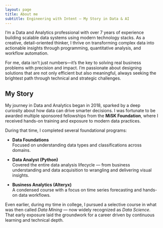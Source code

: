 ```yaml
---
layout: page
title: About me
subtitle: Engineering with Intent — My Story in Data & AI
---
```


I’m a Data and Analytics professional with over 7 years of experience building scalable data systems using modern technology stacks. As a creative, detail-oriented thinker, I thrive on transforming complex data into actionable insights through programming, quantitative analysis, and workflow automation.

For me, data isn’t just numbers—it’s the key to solving real business problems with precision and impact. I’m passionate about designing solutions that are not only efficient but also meaningful, always seeking the brightest path through technical and strategic challenges.


## My Story 

My journey in Data and Analytics began in 2018, sparked by a deep curiosity about how data can drive smarter decisions. I was fortunate to be awarded multiple sponsored fellowships from the **MiSK Foundation**, where I received hands-on training and exposure to modern data practices.

During that time, I completed several foundational programs:

- **Data Foundations**  
  Focused on understanding data types and classifications across domains.

- **Data Analyst (Python)**  
  Covered the entire data analysis lifecycle — from business understanding and data acquisition to wrangling and delivering visual insights.

- **Business Analytics (Alteryx)**  
  A condensed course with a focus on time series forecasting and hands-on data workflows.

Even earlier, during my time in college, I pursued a selective course in what was then called *Data Mining* — now widely recognized as *Data Science*. That early exposure laid the groundwork for a career driven by continuous learning and technical depth.

